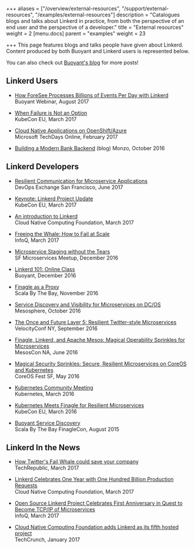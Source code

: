 +++
aliases = ["/overview/external-resources", "/support/external-resources", "/examples/external-resources"]
description = "Catalogues blogs and talks about Linkerd in practice, from both the perspective of an end user and the perspective of a developer."
title = "External resources"
weight = 2
[menu.docs]
parent = "examples"
weight = 23

+++
This page features blogs and talks people have given about Linkerd. Content
produced by both Buoyant and Linkerd users is represented below.

You can also check out [Buoyant's blog](https://buoyant.io/blog) for more posts!

<!-- markdownlint-disable MD033 -->

## Linkerd Users

* [How ForeSee Processes Billions of Events Per Day with Linkerd](https://youtu.be/YRjUuhiXIPc)<br>
Buoyant Webinar, August 2017

* [When Failure is Not an Option](https://youtu.be/wBgBwNZo_EE)<br>
KubeCon EU, March 2017

* [Cloud Native Applications on OpenShift/Azure](https://channel9.msdn.com/Events/TechDaysOnline/MVP-Led-Techdays-Online/Cloud-Native-Applications-on-OpenShiftAzure-)<br>
Microsoft TechDays Online, February 2017

* [Building a Modern Bank
  Backend](https://monzo.com/blog/2016/09/19/building-a-modern-bank-backend/)
  (blog)
Monzo, October 2016

## Linkerd Developers

* [Resilient Communication for Microservice Applications](https://youtu.be/fFgsGKXHKz8)<br>
DevOps Exchange San Francisco, June 2017

* [Keynote: Linkerd Project Update](https://youtu.be/4qeKF5IROSg)<br>
KubeCon EU, March 2017

* [An introduction to Linkerd](https://youtu.be/0xYSy6OmjUM)<br>
Cloud Native Computing Foundation, March 2017

* [Freeing the Whale: How to Fail at Scale](https://www.infoq.com/presentations/twitter-finagle)<br>
InfoQ, March 2017

* [Microservice Staging without the Tears](https://youtu.be/y0D5EAXvUpg)<br>
SF Microservices Meetup, December 2016

* [Linkerd 101: Online Class](https://youtu.be/38DilGa3_Gs)<br>
Buoyant, December 2016

* [Finagle as a Proxy](https://youtu.be/arCUlbuzyow)<br>
Scala By The Bay, November 2016

* [Service Discovery and Visibility for Microservices on DC/OS](https://youtu.be/eC4s-XwUbOk)<br>
Mesosphere, October 2016

* [The Once and Future Layer 5: Resilient Twitter-style Microservices](https://youtu.be/W5hcziNcUig)<br>
VelocityConf NY, September 2016

* [Finagle, Linkerd, and Apache Mesos: Magical Operability Sprinkles for Microservices](https://youtu.be/VGAFFkn5PiE)<br>
MesosCon NA, June 2016

* [Magical Security Sprinkles: Secure, Resilient Microservices on CoreOS and Kubernetes](https://youtu.be/BqepPS7oTMs)<br>
CoreOS Fest SF, May 2016

* [Kubernetes Community Meeting](https://youtu.be/mGdenPQ9jdY)<br>
Kubernetes, March 2016

* [Kubernetes Meets Finagle for Resilient Microservices](https://youtu.be/co7JRxihcdA)<br>
KubeCon EU, March 2016

* [Buoyant Service Discovery](https://youtu.be/ysn8urNTedQ)<br>
Scala By The Bay FinagleCon, August 2015

## Linkerd In the News

* [How Twitter's Fail Whale could save your company](http://www.techrepublic.com/article/how-twitters-fail-whale-could-save-your-company/)<br>
TechRepublic, March 2017

* [Linkerd Celebrates One Year with One Hundred Billion Production Requests](https://www.cncf.io/blog/2017/03/09/linkerd-celebrates-one-year-one-hundred-billion-production-requests/)<br>
Cloud Native Computing Foundation, March 2017

* [Open Source Linkerd Project Celebrates First Anniversary in Quest to Become
  TCP/IP of
  Microservices](https://www.infoq.com/news/2017/03/linkerd-celebrates-one-year)<br>
  InfoQ, March 2017

* [Cloud Native Computing Foundation adds Linkerd as its fifth hosted project](https://techcrunch.com/2017/01/23/cloud-native-computing-foundation-adds-linkerd-as-its-fifth-hosted-project/)<br>
TechCrunch, January 2017

<!-- markdownlint-enable MD033 -->